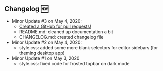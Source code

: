 ## Changelog 🆕

- Minor Update #3 on May 4, 2020:
  - [Created a GitHub for pull requests!](https://github.com/pixelyunicorn/notion-but-cooler)
  - README.md: cleaned up documentation a bit
  - CHANGELOG.md: created changelog file
- Minor Update #2 on May 4, 2020:
  - style.css: added some more blank selectors for editor sidebars (for theming desktop app)
- Minor Update #1 on May 3, 2020
  - style.css: fixed code for frosted topbar on dark mode
